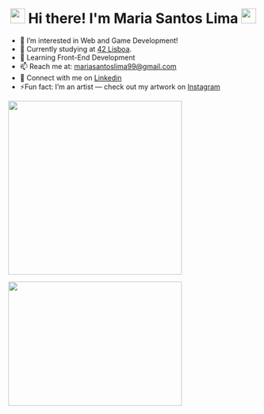 <h1 align="center"> <img src="https://user-images.githubusercontent.com/60687885/215353151-9472a9e2-e60c-4807-8b93-eafa06e8d691.gif" width="30px"> Hi there! I'm Maria Santos Lima <img src="https://user-images.githubusercontent.com/60687885/215353151-9472a9e2-e60c-4807-8b93-eafa06e8d691.gif" width="30px"></h1>
<p>        </p>

- 👀 I’m interested in Web and Game Development!
- 🔭 Currently studying at <a href="https://www.42lisboa.com" target="_blank">42 Lisboa</a>.
- 🌱 Learning Front-End Development 
- 📫 Reach me at: mariasantoslima99@gmail.com
- 🤝 Connect with me on <a href="https://www.linkedin.com/in/maria-s-lima/" target="_blank">Linkedin</a> 
- ⚡Fun fact: I’m an artist — check out my artwork on <a href="https://www.instagram.com/mariasl_art/" target="_blank">Instagram</a>

<p><img src="https://github-readme-stats-sigma-five.vercel.app/api/top-langs/?username=mariastarlit&layout=compact&hide=TSQL&theme=chartreuse-dark" width="350"></p>
<p><img src="https://github-readme-stats-sigma-five.vercel.app/api?username=mariastarlit&count_private=true&show_icons=true&&theme=chartreuse-dark&include_all_commits=true" width="350" height="250"></p> 
